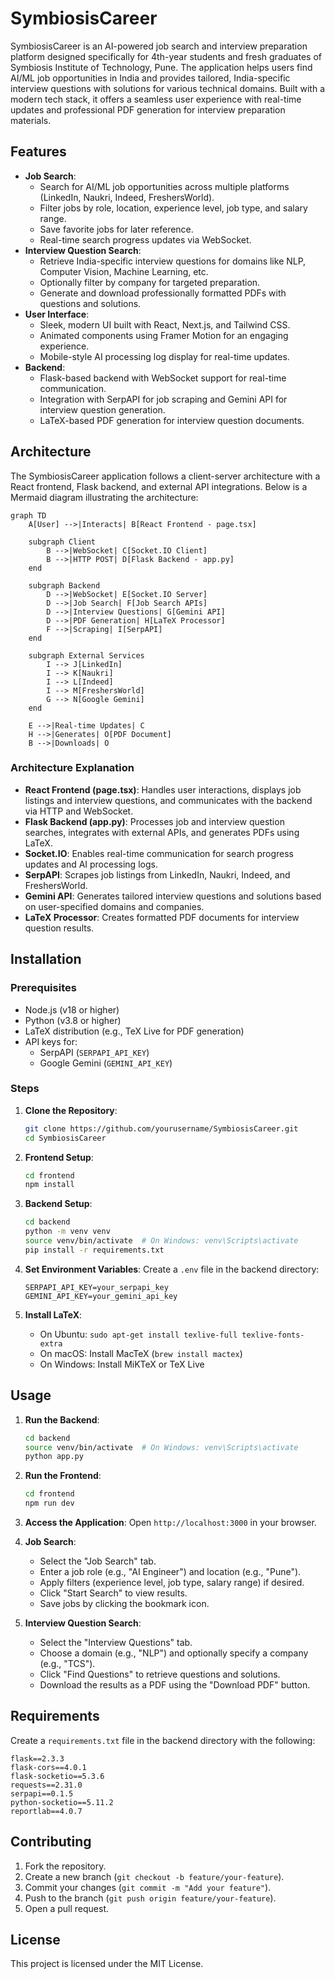 # SymbiosisCareer

SymbiosisCareer is an AI-powered job search and interview preparation platform designed specifically for 4th-year students and fresh graduates of Symbiosis Institute of Technology, Pune. The application helps users find AI/ML job opportunities in India and provides tailored, India-specific interview questions with solutions for various technical domains. Built with a modern tech stack, it offers a seamless user experience with real-time updates and professional PDF generation for interview preparation materials.

## Features

- **Job Search**:
  - Search for AI/ML job opportunities across multiple platforms (LinkedIn, Naukri, Indeed, FreshersWorld).
  - Filter jobs by role, location, experience level, job type, and salary range.
  - Save favorite jobs for later reference.
  - Real-time search progress updates via WebSocket.
- **Interview Question Search**:
  - Retrieve India-specific interview questions for domains like NLP, Computer Vision, Machine Learning, etc.
  - Optionally filter by company for targeted preparation.
  - Generate and download professionally formatted PDFs with questions and solutions.
- **User Interface**:
  - Sleek, modern UI built with React, Next.js, and Tailwind CSS.
  - Animated components using Framer Motion for an engaging experience.
  - Mobile-style AI processing log display for real-time updates.
- **Backend**:
  - Flask-based backend with WebSocket support for real-time communication.
  - Integration with SerpAPI for job scraping and Gemini API for interview question generation.
  - LaTeX-based PDF generation for interview question documents.

## Architecture

The SymbiosisCareer application follows a client-server architecture with a React frontend, Flask backend, and external API integrations. Below is a Mermaid diagram illustrating the architecture:

```mermaid
graph TD
    A[User] -->|Interacts| B[React Frontend - page.tsx]
    
    subgraph Client
        B -->|WebSocket| C[Socket.IO Client]
        B -->|HTTP POST| D[Flask Backend - app.py]
    end

    subgraph Backend
        D -->|WebSocket| E[Socket.IO Server]
        D -->|Job Search| F[Job Search APIs]
        D -->|Interview Questions| G[Gemini API]
        D -->|PDF Generation| H[LaTeX Processor]
        F -->|Scraping| I[SerpAPI]
    end

    subgraph External Services
        I --> J[LinkedIn]
        I --> K[Naukri]
        I --> L[Indeed]
        I --> M[FreshersWorld]
        G --> N[Google Gemini]
    end

    E -->|Real-time Updates| C
    H -->|Generates| O[PDF Document]
    B -->|Downloads| O
```

### Architecture Explanation
- **React Frontend (page.tsx)**: Handles user interactions, displays job listings and interview questions, and communicates with the backend via HTTP and WebSocket.
- **Flask Backend (app.py)**: Processes job and interview question searches, integrates with external APIs, and generates PDFs using LaTeX.
- **Socket.IO**: Enables real-time communication for search progress updates and AI processing logs.
- **SerpAPI**: Scrapes job listings from LinkedIn, Naukri, Indeed, and FreshersWorld.
- **Gemini API**: Generates tailored interview questions and solutions based on user-specified domains and companies.
- **LaTeX Processor**: Creates formatted PDF documents for interview question results.

## Installation

### Prerequisites
- Node.js (v18 or higher)
- Python (v3.8 or higher)
- LaTeX distribution (e.g., TeX Live for PDF generation)
- API keys for:
  - SerpAPI (`SERPAPI_API_KEY`)
  - Google Gemini (`GEMINI_API_KEY`)

### Steps
1. **Clone the Repository**:
   ```bash
   git clone https://github.com/yourusername/SymbiosisCareer.git
   cd SymbiosisCareer
   ```

2. **Frontend Setup**:
   ```bash
   cd frontend
   npm install
   ```

3. **Backend Setup**:
   ```bash
   cd backend
   python -m venv venv
   source venv/bin/activate  # On Windows: venv\Scripts\activate
   pip install -r requirements.txt
   ```

4. **Set Environment Variables**:
   Create a `.env` file in the backend directory:
   ```env
   SERPAPI_API_KEY=your_serpapi_key
   GEMINI_API_KEY=your_gemini_api_key
   ```

5. **Install LaTeX**:
   - On Ubuntu: `sudo apt-get install texlive-full texlive-fonts-extra`
   - On macOS: Install MacTeX (`brew install mactex`)
   - On Windows: Install MiKTeX or TeX Live

## Usage

1. **Run the Backend**:
   ```bash
   cd backend
   source venv/bin/activate  # On Windows: venv\Scripts\activate
   python app.py
   ```

2. **Run the Frontend**:
   ```bash
   cd frontend
   npm run dev
   ```

3. **Access the Application**:
   Open `http://localhost:3000` in your browser.

4. **Job Search**:
   - Select the "Job Search" tab.
   - Enter a job role (e.g., "AI Engineer") and location (e.g., "Pune").
   - Apply filters (experience level, job type, salary range) if desired.
   - Click "Start Search" to view results.
   - Save jobs by clicking the bookmark icon.

5. **Interview Question Search**:
   - Select the "Interview Questions" tab.
   - Choose a domain (e.g., "NLP") and optionally specify a company (e.g., "TCS").
   - Click "Find Questions" to retrieve questions and solutions.
   - Download the results as a PDF using the "Download PDF" button.

## Requirements

Create a `requirements.txt` file in the backend directory with the following:

```text
flask==2.3.3
flask-cors==4.0.1
flask-socketio==5.3.6
requests==2.31.0
serpapi==0.1.5
python-socketio==5.11.2
reportlab==4.0.7
```

## Contributing

1. Fork the repository.
2. Create a new branch (`git checkout -b feature/your-feature`).
3. Commit your changes (`git commit -m "Add your feature"`).
4. Push to the branch (`git push origin feature/your-feature`).
5. Open a pull request.

## License

This project is licensed under the MIT License.